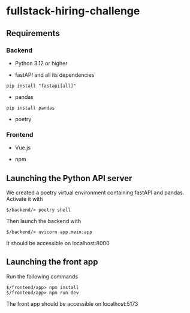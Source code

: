# fullstack-hiring-challenge

## Requirements

### Backend

- Python 3.12 or higher

- fastAPI and all its dependencies

 ``` shell
pip install "fastapi[all]"
```

- pandas

``` shell
pip install pandas
```

- poetry

### Frontend

- Vue.js

- npm

## Launching the Python API server

We created a poetry virtual environment containing fastAPI and pandas. Activate it with

``` shell
$/backend/> poetry shell
```

Then launch the backend with

``` shell
$/backend/> uvicorn app.main:app
```

It should be accessible on localhost:8000

## Launching the front app

Run the following commands

``` shell
$/frontend/app> npm install
$/frontend/app> npm run dev
```

The front app should be accessible on localhost:5173
